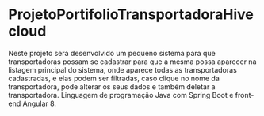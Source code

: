 # ProjetoPortifolioTransportadoraHivecloud
Neste projeto será desenvolvido um pequeno sistema para que transportadoras possam se cadastrar para que a mesma possa aparecer na listagem principal do sistema, onde aparece todas as transportadoras cadastradas, e elas podem ser filtradas, caso clique no nome da transportadora, pode alterar os seus dados e também deletar a transportadora. Linguagem de programação Java com Spring Boot e front-end Angular 8.
